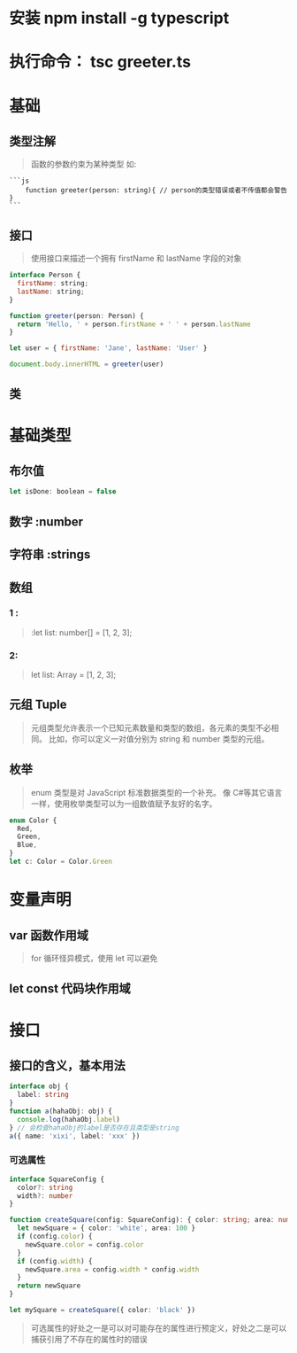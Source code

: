 # 安装 npm install -g typescript

# 执行命令： tsc greeter.ts

# 基础

## 类型注解

> 函数的参数约束为某种类型 如:

    ```js
        function greeter(person: string){ // person的类型错误或者不传值都会警告
    }
    ```

## 接口

> 使用接口来描述一个拥有 firstName 和 lastName 字段的对象

```js
interface Person {
  firstName: string;
  lastName: string;
}

function greeter(person: Person) {
  return 'Hello, ' + person.firstName + ' ' + person.lastName
}

let user = { firstName: 'Jane', lastName: 'User' }

document.body.innerHTML = greeter(user)
```

## 类

# 基础类型

## 布尔值

```js
let isDone: boolean = false
```

## 数字 :number

## 字符串 :strings

## 数组

### 1 :

> :let list: number[] = [1, 2, 3];

### 2:

> let list: Array<number> = [1, 2, 3];

## 元组 Tuple

> 元组类型允许表示一个已知元素数量和类型的数组，各元素的类型不必相同。 比如，你可以定义一对值分别为 string 和 number 类型的元组。

## 枚举

> enum 类型是对 JavaScript 标准数据类型的一个补充。 像 C#等其它语言一样，使用枚举类型可以为一组数值赋予友好的名字。

```ts
enum Color {
  Red,
  Green,
  Blue,
}
let c: Color = Color.Green
```

# 变量声明

## var 函数作用域

> for 循环怪异模式，使用 let 可以避免

## let const 代码块作用域

# 接口

## 接口的含义，基本用法

```ts
interface obj {
  label: string
}
function a(hahaObj: obj) {
  console.log(hahaObj.label)
} // 会检查hahaObj的label是否存在且类型是string
a({ name: 'xixi', label: 'xxx' })
```

### 可选属性

```ts
interface SquareConfig {
  color?: string
  width?: number
}

function createSquare(config: SquareConfig): { color: string; area: number } {
  let newSquare = { color: 'white', area: 100 }
  if (config.color) {
    newSquare.color = config.color
  }
  if (config.width) {
    newSquare.area = config.width * config.width
  }
  return newSquare
}

let mySquare = createSquare({ color: 'black' })
```

> 可选属性的好处之一是可以对可能存在的属性进行预定义，好处之二是可以捕获引用了不存在的属性时的错误
